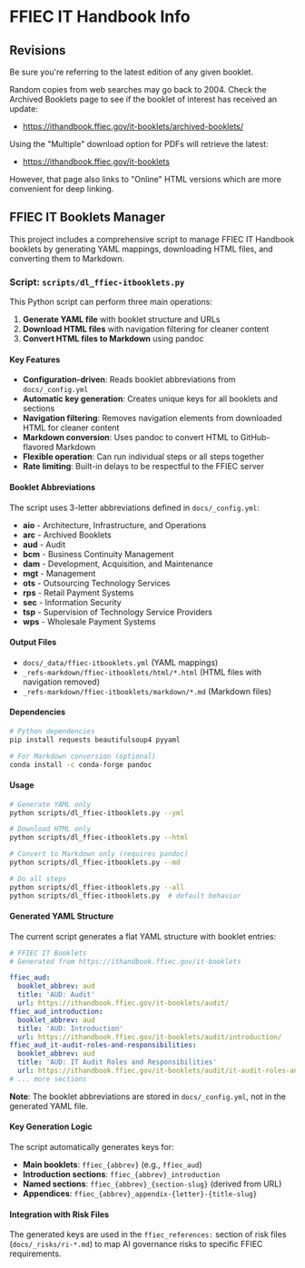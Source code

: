 # FFIEC IT Handbook Info

## Revisions

Be sure you're referring to the latest edition of any given booklet.

Random copies from web searches may go back to 2004.  Check the Archived Booklets page to see if the booklet of interest has received an update:
- https://ithandbook.ffiec.gov/it-booklets/archived-booklets/

Using the "Multiple" download option for PDFs will retrieve the latest:
- https://ithandbook.ffiec.gov/it-booklets

However, that page also links to "Online" HTML versions which are more convenient for deep linking.

## FFIEC IT Booklets Manager

This project includes a comprehensive script to manage FFIEC IT Handbook booklets by generating YAML mappings, downloading HTML files, and converting them to Markdown.

### Script: `scripts/dl_ffiec-itbooklets.py`

This Python script can perform three main operations:

1. **Generate YAML file** with booklet structure and URLs
2. **Download HTML files** with navigation filtering for cleaner content  
3. **Convert HTML files to Markdown** using pandoc

#### Key Features
- **Configuration-driven**: Reads booklet abbreviations from `docs/_config.yml`
- **Automatic key generation**: Creates unique keys for all booklets and sections
- **Navigation filtering**: Removes navigation elements from downloaded HTML for cleaner content
- **Markdown conversion**: Uses pandoc to convert HTML to GitHub-flavored Markdown
- **Flexible operation**: Can run individual steps or all steps together
- **Rate limiting**: Built-in delays to be respectful to the FFIEC server

#### Booklet Abbreviations
The script uses 3-letter abbreviations defined in `docs/_config.yml`:
- **aio** - Architecture, Infrastructure, and Operations
- **arc** - Archived Booklets  
- **aud** - Audit
- **bcm** - Business Continuity Management
- **dam** - Development, Acquisition, and Maintenance
- **mgt** - Management
- **ots** - Outsourcing Technology Services
- **rps** - Retail Payment Systems
- **sec** - Information Security
- **tsp** - Supervision of Technology Service Providers
- **wps** - Wholesale Payment Systems

#### Output Files
- `docs/_data/ffiec-itbooklets.yml` (YAML mappings)
- `_refs-markdown/ffiec-itbooklets/html/*.html` (HTML files with navigation removed)
- `_refs-markdown/ffiec-itbooklets/markdown/*.md` (Markdown files)

#### Dependencies
```bash
# Python dependencies
pip install requests beautifulsoup4 pyyaml

# For Markdown conversion (optional)
conda install -c conda-forge pandoc
```

#### Usage
```bash
# Generate YAML only
python scripts/dl_ffiec-itbooklets.py --yml

# Download HTML only  
python scripts/dl_ffiec-itbooklets.py --html

# Convert to Markdown only (requires pandoc)
python scripts/dl_ffiec-itbooklets.py --md

# Do all steps
python scripts/dl_ffiec-itbooklets.py --all
python scripts/dl_ffiec-itbooklets.py  # default behavior
```

#### Generated YAML Structure
The current script generates a flat YAML structure with booklet entries:

```yaml
# FFIEC IT Booklets
# Generated from https://ithandbook.ffiec.gov/it-booklets

ffiec_aud:
  booklet_abbrev: aud
  title: 'AUD: Audit'
  url: https://ithandbook.ffiec.gov/it-booklets/audit/
ffiec_aud_introduction:
  booklet_abbrev: aud
  title: 'AUD: Introduction'
  url: https://ithandbook.ffiec.gov/it-booklets/audit/introduction/
ffiec_aud_it-audit-roles-and-responsibilities:
  booklet_abbrev: aud
  title: 'AUD: IT Audit Roles and Responsibilities'
  url: https://ithandbook.ffiec.gov/it-booklets/audit/it-audit-roles-and-responsibilities/
# ... more sections
```

**Note**: The booklet abbreviations are stored in `docs/_config.yml`, not in the generated YAML file.

#### Key Generation Logic
The script automatically generates keys for:
- **Main booklets**: `ffiec_{abbrev}` (e.g., `ffiec_aud`)
- **Introduction sections**: `ffiec_{abbrev}_introduction`
- **Named sections**: `ffiec_{abbrev}_{section-slug}` (derived from URL)
- **Appendices**: `ffiec_{abbrev}_appendix-{letter}-{title-slug}`

#### Integration with Risk Files
The generated keys are used in the `ffiec_references:` section of risk files (`docs/_risks/ri-*.md`) to map AI governance risks to specific FFIEC requirements.

